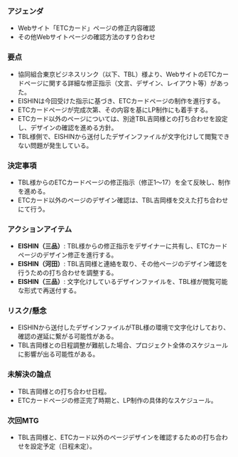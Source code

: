 ### アジェンダ
- Webサイト「ETCカード」ページの修正内容確認
- その他Webサイトページの確認方法のすり合わせ

### 要点
- 協同組合東京ビジネスリンク（以下、TBL）様より、WebサイトのETCカードページに関する詳細な修正指示（文言、デザイン、レイアウト等）があった。
- EISHINは今回受けた指示に基づき、ETCカードページの制作を進行する。
- ETCカードページが完成次第、その内容を基にLP制作にも着手する。
- ETCカード以外のページについては、別途TBL吉岡様との打ち合わせを設定し、デザインの確認を進める方針。
- TBL様側で、EISHINから送付したデザインファイルが文字化けして閲覧できない問題が発生している。

### 決定事項
- TBL様からのETCカードページの修正指示（修正1〜17）を全て反映し、制作を進める。
- ETCカード以外のページのデザイン確認は、TBL吉岡様を交えた打ち合わせにて行う。

### アクションアイテム
- **EISHIN（三品）**: TBL様からの修正指示をデザイナーに共有し、ETCカードページのデザイン修正を進行する。
- **EISHIN（河田）**: TBL吉岡様と連絡を取り、その他ページのデザイン確認を行うための打ち合わせを調整する。
- **EISHIN（三品）**: 文字化けしているデザインファイルを、TBL様が閲覧可能な形式で再送付する。

### リスク/懸念
- EISHINから送付したデザインファイルがTBL様の環境で文字化けしており、確認の遅延に繋がる可能性がある。
- TBL吉岡様との日程調整が難航した場合、プロジェクト全体のスケジュールに影響が出る可能性がある。

### 未解決の論点
- TBL吉岡様との打ち合わせ日程。
- ETCカードページの修正完了時期と、LP制作の具体的なスケジュール。

### 次回MTG
- TBL吉岡様と、ETCカード以外のページデザインを確認するための打ち合わせを設定予定（日程未定）。